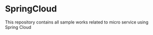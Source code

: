 # SpringCloud
This repository contains all sample works related to micro service using Spring Cloud 
